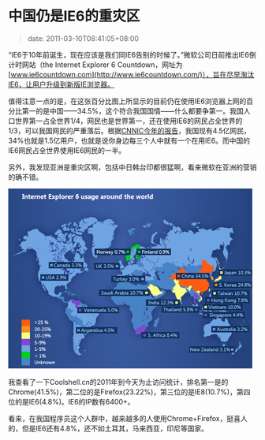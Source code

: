 # 中国仍是IE6的重灾区
>date: 2011-03-10T08:41:05+08:00


“IE6于10年前诞生，现在应该是我们同IE6告别的时候了。”微软公司日前推出IE6倒计时网站（the Internet Explorer 6 Countdown，网址为[www.ie6countdown.com](http://www.ie6countdown.com/)），旨在尽早淘汰IE6，让用户升级到新版IE浏览器。


值得注意一点的是，在这张百分比图上所显示的目前仍在使用IE6浏览器上网的百分比第一的是中国——34.5%，这个符合我国国情——什么都要争第一。我国人口世界第一占全世界1/4，网民也是世界第一，还在使用IE6的网民占全世界的1/3，可以我国网民的严重落后。根据[CNNIC今年的报告](http://www.cnnic.net.cn/dtygg/dtgg/201101/t20110118_20250.html)，我国现有4.5亿网民，34%也就是1.5亿用户，也就是说你身边每三个人中就有一个在用IE6。而中国的IE6网民占全世界使用IE6网民的一半。


另外，我发现亚洲是重灾区啊，包括中日韩台印都很猛啊，看来微软在亚洲的营销的确不错。


![](/assets/images/coolshell.cn/wp-content/uploads/2011/03/IE6-Countdown.png "IE6 Countdown")


我查看了一下Coolshell.cn的2011年到今天为止访问统计，排名第一是的Chrome(41.5%)，第二位的是Firefox(23.22%)，第三位的是IE8(10.7%)，第四位的是IE6(4.8%)。IE6的IP数有6400+。


看来，在我国程序员这个人群中，越来越多的人使用Chrome+Firefox，挺喜人的，但是IE6还有4.8%，还不如土耳其，马来西亚，印尼等国家。  




